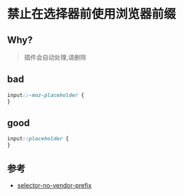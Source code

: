# 禁止在选择器前使用浏览器前缀

## Why?

> 插件会自动处理,请删除

## bad

```scss
input::-moz-placeholder {
}
```

## good

```scss
input::placeholder {
}
```

## 参考

- [selector-no-vendor-prefix](https://stylelint.io/user-guide/rules/list/selector-no-vendor-prefix)
